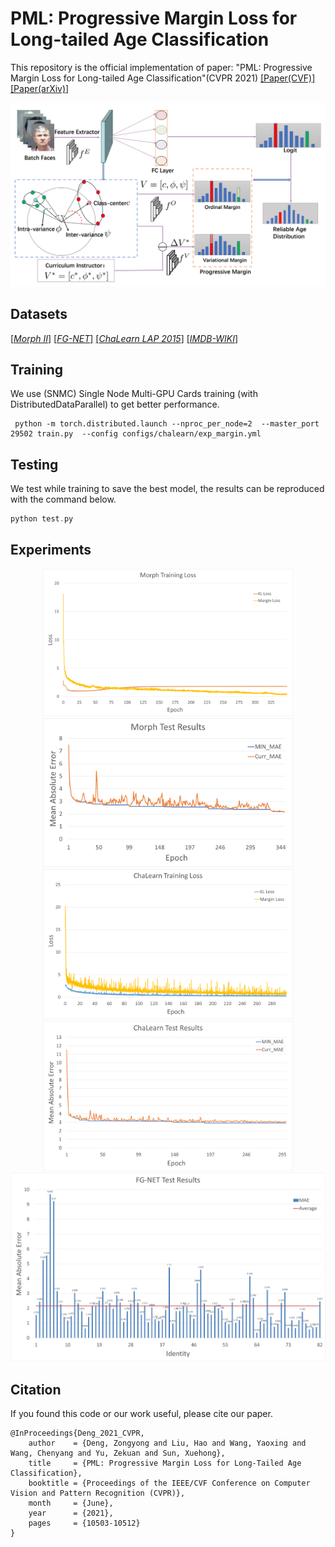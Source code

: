 # PML: Progressive Margin Loss for Long-tailed Age Classification
This repository is the official implementation of paper: "PML: Progressive Margin Loss for Long-tailed Age Classification"(CVPR 2021)
[[Paper(CVF)]](https://openaccess.thecvf.com/content/CVPR2021/html/Deng_PML_Progressive_Margin_Loss_for_Long-Tailed_Age_Classification_CVPR_2021_paper.html)
[[Paper(arXiv)]](https://arxiv.org/abs/2103.02140)

<div align="center">
    <img src=./flowchart.png>
</div>

## Datasets
[[_Morph II_]](https://paperswithcode.com/dataset/morph)
[[_FG-NET_]](https://paperswithcode.com/dataset/fg-net)
[[_ChaLearn LAP 2015_]](http://chalearnlap.cvc.uab.es/dataset/18/description/)
[[_IMDB-WIKI_]](https://data.vision.ee.ethz.ch/cvl/rrothe/imdb-wiki/)

## Training
We use (SNMC) Single Node Multi-GPU Cards training (with DistributedDataParallel) to get better performance.
```
 python -m torch.distributed.launch --nproc_per_node=2  --master_port 29502 train.py  --config configs/chalearn/exp_margin.yml
```

## Testing
We test while training to save the best model, the results can be reproduced with the command below.
```c
python test.py
```

## Experiments
<div align="center">
    <img src=./Curves_Tables/1.png width="400">
    <img src=./Curves_Tables/2.png width="400">
    <img src=./Curves_Tables/3.png width="400">
    <img src=./Curves_Tables/4.png width="400">
    <img src=./Curves_Tables/5.png width="800">
</div>

## Citation
If you found this code or our work useful, please cite our paper.
```
@InProceedings{Deng_2021_CVPR,
    author    = {Deng, Zongyong and Liu, Hao and Wang, Yaoxing and Wang, Chenyang and Yu, Zekuan and Sun, Xuehong},
    title     = {PML: Progressive Margin Loss for Long-Tailed Age Classification},
    booktitle = {Proceedings of the IEEE/CVF Conference on Computer Vision and Pattern Recognition (CVPR)},
    month     = {June},
    year      = {2021},
    pages     = {10503-10512}
}
```
